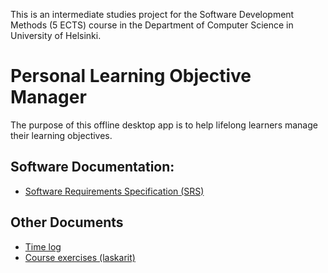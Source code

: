 This is an intermediate studies project for the Software Development Methods (5 ECTS) course in the Department of Computer Science in University of Helsinki.

# Personal Learning Objective Manager

The purpose of this offline desktop app is to help lifelong learners manage their learning objectives.

## Software Documentation:
- [Software Requirements Specification (SRS)](https://github.com/yogajones/ot-harjoitustyo/blob/main/docs/software_requirements_specification.md)

## Other Documents
- [Time log](https://github.com/yogajones/ot-harjoitustyo/blob/main/docs/time_log.md)
- [Course exercises (laskarit)](https://github.com/yogajones/ot-harjoitustyo/tree/main/laskarit)

